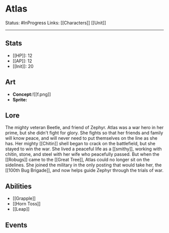 # Atlas
Status: #InProgress
Links: [[Characters]] [[Unit]]
___
## Stats
- [[HP]]: 12
- [[AP]]: 12
- [[Init]]: 20

## Art
- **Concept:**![[f.png]]
- **Sprite:**

## Lore
The mighty veteran Beetle, and friend of Zephyr. Atlas was a war hero in her prime, but she didn't fight for glory. She fights so that her friends and family will know peace, and will never need to put themselves on the line as she has. Her mighty [[Chitin]] shell began to crack on the battlefield, but she stayed to win the war. She lived a peaceful life as a [[smithy]], working with chitin, stone, and steel with her wife who peacefully passed. But when the [[Robugs]] came to the [[Great Tree]], Atlas could no longer sit on the sidelines. She joined the military in the only posting that would take her, the [[100th Bug Brigade]], and now helps guide Zephyr through the trials of war.

## Abilities
- [[Grapple]]
- [[Horn Toss]]
- [[Leap]]

## Events
